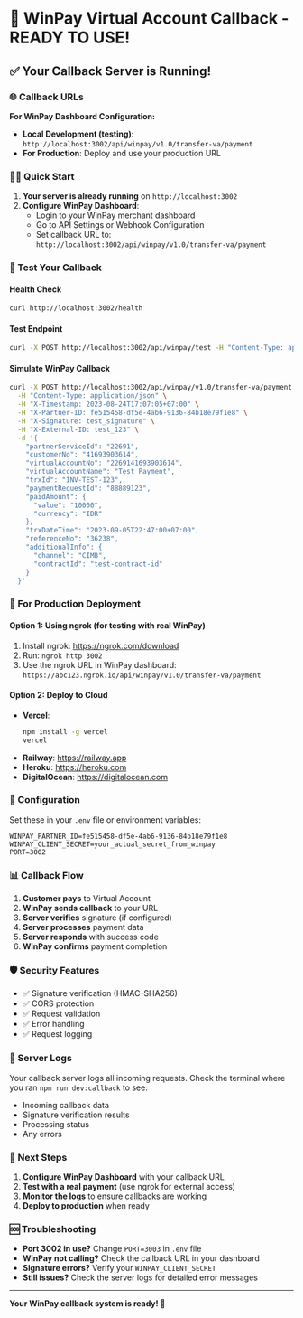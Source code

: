 # 🎯 WinPay Virtual Account Callback - READY TO USE!

## ✅ Your Callback Server is Running!

### 🌐 Callback URLs

**For WinPay Dashboard Configuration:**

- **Local Development (testing)**: `http://localhost:3002/api/winpay/v1.0/transfer-va/payment`
- **For Production**: Deploy and use your production URL

### 🏃‍♂️ Quick Start

1. **Your server is already running** on `http://localhost:3002`
2. **Configure WinPay Dashboard**:
   - Login to your WinPay merchant dashboard
   - Go to API Settings or Webhook Configuration
   - Set callback URL to: `http://localhost:3002/api/winpay/v1.0/transfer-va/payment`

### 🧪 Test Your Callback

#### Health Check

```bash
curl http://localhost:3002/health
```

#### Test Endpoint

```bash
curl -X POST http://localhost:3002/api/winpay/test -H "Content-Type: application/json" -d '{"test": "data"}'
```

#### Simulate WinPay Callback

```bash
curl -X POST http://localhost:3002/api/winpay/v1.0/transfer-va/payment \
  -H "Content-Type: application/json" \
  -H "X-Timestamp: 2023-08-24T17:07:05+07:00" \
  -H "X-Partner-ID: fe515458-df5e-4ab6-9136-84b18e79f1e8" \
  -H "X-Signature: test_signature" \
  -H "X-External-ID: test_123" \
  -d '{
    "partnerServiceId": "22691",
    "customerNo": "41693903614",
    "virtualAccountNo": "2269141693903614",
    "virtualAccountName": "Test Payment",
    "trxId": "INV-TEST-123",
    "paymentRequestId": "88889123",
    "paidAmount": {
      "value": "10000",
      "currency": "IDR"
    },
    "trxDateTime": "2023-09-05T22:47:00+07:00",
    "referenceNo": "36238",
    "additionalInfo": {
      "channel": "CIMB",
      "contractId": "test-contract-id"
    }
  }'
```

### 🚀 For Production Deployment

#### Option 1: Using ngrok (for testing with real WinPay)

1. Install ngrok: https://ngrok.com/download
2. Run: `ngrok http 3002`
3. Use the ngrok URL in WinPay dashboard: `https://abc123.ngrok.io/api/winpay/v1.0/transfer-va/payment`

#### Option 2: Deploy to Cloud

- **Vercel**:
  ```bash
  npm install -g vercel
  vercel
  ```
- **Railway**: https://railway.app
- **Heroku**: https://heroku.com
- **DigitalOcean**: https://digitalocean.com

### 🔧 Configuration

Set these in your `.env` file or environment variables:

```env
WINPAY_PARTNER_ID=fe515458-df5e-4ab6-9136-84b18e79f1e8
WINPAY_CLIENT_SECRET=your_actual_secret_from_winpay
PORT=3002
```

### 📊 Callback Flow

1. **Customer pays** to Virtual Account
2. **WinPay sends callback** to your URL
3. **Server verifies** signature (if configured)
4. **Server processes** payment data
5. **Server responds** with success code
6. **WinPay confirms** payment completion

### 🛡️ Security Features

- ✅ Signature verification (HMAC-SHA256)
- ✅ CORS protection
- ✅ Request validation
- ✅ Error handling
- ✅ Request logging

### 📝 Server Logs

Your callback server logs all incoming requests. Check the terminal where you ran `npm run dev:callback` to see:

- Incoming callback data
- Signature verification results
- Processing status
- Any errors

### 🎉 Next Steps

1. **Configure WinPay Dashboard** with your callback URL
2. **Test with a real payment** (use ngrok for external access)
3. **Monitor the logs** to ensure callbacks are working
4. **Deploy to production** when ready

### 🆘 Troubleshooting

- **Port 3002 in use?** Change `PORT=3003` in `.env` file
- **WinPay not calling?** Check the callback URL in your dashboard
- **Signature errors?** Verify your `WINPAY_CLIENT_SECRET`
- **Still issues?** Check the server logs for detailed error messages

---

**Your WinPay callback system is ready! 🎯**

